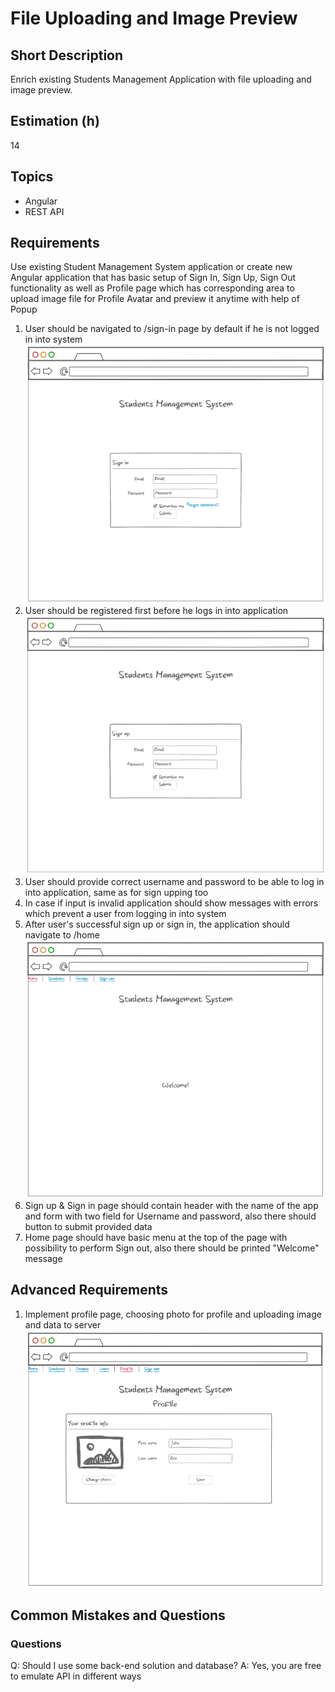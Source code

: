 # File Uploading and Image Preview

## Short Description

Enrich existing Students Management Application with file uploading and image preview.

## Estimation (h)

14

## Topics

* Angular
* REST API

## Requirements

Use existing Student Management System application or create new Angular application that has basic setup of Sign In,
Sign Up, Sign Out functionality as well as Profile page which has corresponding area to upload image file for Profile
Avatar and preview it anytime with help of Popup

1. User should be navigated to /sign-in page by default if he is not logged in into system
   ![task_3_sign-in.png](./assets/task_3_sign-in.png)
2. User should be registered first before he logs in into application
   ![task_3_sign-up.png](./assets/task_3_sign-up.png)
3. User should provide correct username and password to be able to log in into application, same as for sign upping too
4. In case if input is invalid application should show messages with errors which prevent a user from logging in into
   system
5. After user's successful sign up or sign in, the application should navigate to /home
   ![task_3_home.png](./assets/task_3_home.png)
6. Sign up & Sign in page should contain header with the name of the app and form with two field for Username and
   password, also there should button to submit provided data
7. Home page should have basic menu at the top of the page with possibility to perform Sign out, also there should be
   printed "Welcome" message

## Advanced Requirements

1. Implement profile page, choosing photo for profile and uploading image and data to server
   ![task_3_profile.png](./assets/task_3_profile.png)

## Common Mistakes and Questions

### Questions

Q: Should I use some back-end solution and database?
A: Yes, you are free to emulate API in different ways
